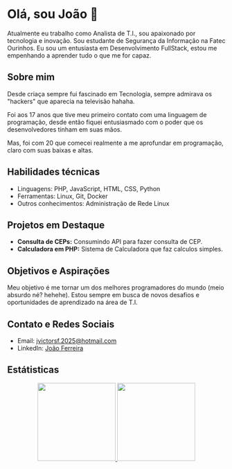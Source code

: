 # Olá, sou João 👋
Atualmente eu trabalho como Analista de T.I., sou apaixonado por tecnologia e inovação. Sou estudante de Segurança da Informação na Fatec Ourinhos. Eu sou um entusiasta em Desenvolvimento FullStack, estou me empenhando a aprender tudo o que me for capaz.

## Sobre mim
Desde criaça sempre fui fascinado em Tecnologia, sempre admirava os "hackers" que aparecia na televisão hahaha.

Foi aos 17 anos que tive meu primeiro contato com uma linguagem de programação, desde então fiquei entusiasmado com o poder que os desenvolvedores tinham em suas mãos.

Mas, foi com 20 que comecei realmente a me aprofundar em programação, claro com suas baixas e altas.

## Habilidades técnicas
 - Linguagens: PHP, JavaScript, HTML, CSS, Python
 - Ferramentas: Linux, Git, Docker
 - Outros conhecimentos: Administração de Rede Linux

## Projetos em Destaque
 - **Consulta de CEPs:** Consumindo API para fazer consulta de CEP.
 - **Calculadora em PHP:** Sistema de Calculadora que faz calculos simples.

## Objetivos e Aspirações
Meu objetivo é me tornar um dos melhores programadores do mundo (meio absurdo né? hehehe). Estou sempre em busca de novos desafios e oportunidades de aprendizado na área de T.I.

## Contato e Redes Sociais
 - Email: jvictorsf.2025@hotmail.com
 - LinkedIn: [João Ferreira](https://www.linkedin.com/in/tec-joao-victor-dos-santos-ferreira/)

## Estátisticas
<div align="center">
  <a href="https://github.com/jvictorsf">
  <img height="180em" src="https://github-readme-stats.vercel.app/api?username=jvictorsf&show_icons=true&theme=dracula&include_all_commits=true&count_private=true"/>
  <img height="180em" src="https://github-readme-stats.vercel.app/api/top-langs/?username=jvictorsf&layout=compact&langs_count=7&theme=dracula"/>
</div>